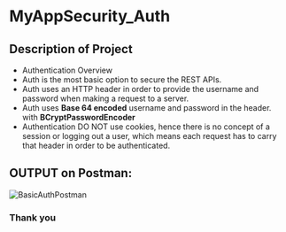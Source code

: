 # MyAppSecurity_Auth

## Description of Project
-  Authentication Overview
-  Auth is the most basic option to secure the REST APIs. 
-  Auth uses an HTTP header in order to provide the username and password when making a request to a server. 
-  Auth uses **Base 64 encoded** username and password in the header. with **BCryptPasswordEncoder**
-  Authentication DO NOT use cookies, hence there is no concept of a session or logging out a user, which means each request has to carry that header in order to be authenticated.

 ## OUTPUT on Postman: 
 ![BasicAuthPostman](https://github.com/ratankhandekar/BackEndApp_BasicAuthSecurity_Rolebase/assets/67790363/4ed435df-3662-4366-b6f0-785fe9d9f6f5)



### Thank you
